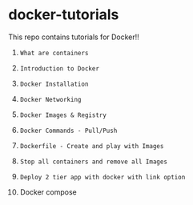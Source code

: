 # docker-tutorials
This repo contains tutorials for Docker!!

1.     What are containers

2.     Introduction to Docker

3.     Docker Installation

4.     Docker Networking

5.     Docker Images & Registry

6.     Docker Commands - Pull/Push

7.     Dockerfile - Create and play with Images

8.     Stop all containers and remove all Images

9.     Deploy 2 tier app with docker with link option

10.    Docker compose
